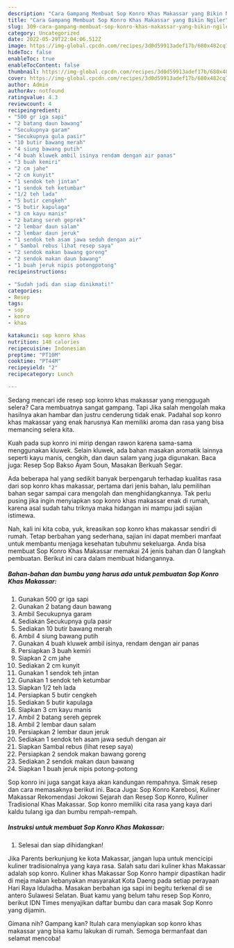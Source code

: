 ```yaml
---
description: "Cara Gampang Membuat Sop Konro Khas Makassar yang Bikin Ngiler"
title: "Cara Gampang Membuat Sop Konro Khas Makassar yang Bikin Ngiler"
slug: 309-cara-gampang-membuat-sop-konro-khas-makassar-yang-bikin-ngiler
category: Uncategorized
date: 2022-05-29T22:04:06.512Z
image: https://img-global.cpcdn.com/recipes/3d0d59913adef17b/680x482cq70/sop-konro-khas-makassar-foto-resep-utama.jpg
hideToc: false
enableToc: true
enableTocContent: false
thumbnail: https://img-global.cpcdn.com/recipes/3d0d59913adef17b/680x482cq70/sop-konro-khas-makassar-foto-resep-utama.jpg
cover: https://img-global.cpcdn.com/recipes/3d0d59913adef17b/680x482cq70/sop-konro-khas-makassar-foto-resep-utama.jpg
author: Admin
authorAv: notfound
ratingvalue: 4.3
reviewcount: 4
recipeingredient:
- "500 gr iga sapi"
- "2 batang daun bawang"
- "Secukupnya garam"
- "Secukupnya gula pasir"
- "10 butir bawang merah"
- "4 siung bawang putih"
- "4 buah kluwek ambil isinya rendam dengan air panas"
- "3 buah kemiri"
- "2 cm jahe"
- "2 cm kunyit"
- "1 sendok teh jintan"
- "1 sendok teh ketumbar"
- "1/2 teh lada"
- "5 butir cengkeh"
- "5 butir kapulaga"
- "3 cm kayu manis"
- "2 batang sereh geprek"
- "2 lembar daun salam"
- "2 lembar daun jeruk"
- "1 sendok teh asam jawa seduh dengan air"
- " Sambal rebus lihat resep saya"
- "2 sendok makan bawang goreng"
- "2 sendok makan daun bawang"
- "1 buah jeruk nipis potongpotong"
recipeinstructions:

- "Sudah jadi dan siap dinikmati!"
categories:
- Resep
tags:
- sop
- konro
- khas

katakunci: sop konro khas 
nutrition: 148 calories
recipecuisine: Indonesian
preptime: "PT10M"
cooktime: "PT44M"
recipeyield: "2"
recipecategory: Lunch

---
```



Sedang mencari ide resep sop konro khas makassar yang menggugah selera? Cara membuatnya sangat gampang. Tapi Jika salah mengolah maka hasilnya akan hambar dan justru cenderung tidak enak. Padahal sop konro khas makassar yang enak harusnya Kan memiliki aroma dan rasa yang bisa memancing selera kita.


Kuah pada sup konro ini mirip dengan rawon karena sama-sama menggunakan kluwek. Selain kluwek, ada bahan masakan aromatik lainnya seperti kayu manis, cengkih, dan daun salam yang juga digunakan. Baca juga: Resep Sop Bakso Ayam Soun, Masakan Berkuah Segar.

Ada beberapa hal yang sedikit banyak berpengaruh terhadap kualitas rasa dari sop konro khas makassar, pertama dari jenis bahan, lalu pemilihan bahan segar sampai cara mengolah dan menghidangkannya. Tak perlu pusing jika ingin menyiapkan sop konro khas makassar enak di rumah, karena asal sudah tahu triknya maka hidangan ini mampu jadi sajian istimewa.


Nah, kali ini kita coba, yuk, kreasikan sop konro khas makassar sendiri di rumah. Tetap berbahan yang sederhana, sajian ini dapat memberi manfaat untuk membantu menjaga kesehatan tubuhmu sekeluarga. Anda bisa membuat Sop Konro Khas Makassar memakai 24 jenis bahan dan 0 langkah pembuatan. Berikut ini cara dalam membuat hidangannya.

<!--inarticleads1-->

##### Bahan-bahan dan bumbu yang harus ada untuk pembuatan Sop Konro Khas Makassar:

1. Gunakan 500 gr iga sapi
1. Gunakan 2 batang daun bawang
1. Ambil Secukupnya garam
1. Sediakan Secukupnya gula pasir
1. Sediakan 10 butir bawang merah
1. Ambil 4 siung bawang putih
1. Gunakan 4 buah kluwek ambil isinya, rendam dengan air panas
1. Persiapkan 3 buah kemiri
1. Siapkan 2 cm jahe
1. Sediakan 2 cm kunyit
1. Gunakan 1 sendok teh jintan
1. Gunakan 1 sendok teh ketumbar
1. Siapkan 1/2 teh lada
1. Persiapkan 5 butir cengkeh
1. Sediakan 5 butir kapulaga
1. Siapkan 3 cm kayu manis
1. Ambil 2 batang sereh geprek
1. Ambil 2 lembar daun salam
1. Persiapkan 2 lembar daun jeruk
1. Sediakan 1 sendok teh asam jawa seduh dengan air
1. Siapkan  Sambal rebus (lihat resep saya)
1. Persiapkan 2 sendok makan bawang goreng
1. Sediakan 2 sendok makan daun bawang
1. Siapkan 1 buah jeruk nipis potong-potong


Sop konro ini juga sangat kaya akan kandungan rempahnya. Simak resep dan cara memasaknya berikut ini. Baca Juga: Sop Konro Karebosi, Kuliner Makassar Rekomendasi Jokowi Sejarah dan Resep Sop Konro, Kuliner Tradisional Khas Makassar. Sop konro memiliki cita rasa yang kaya dari kaldu tulang iga dan bumbu rempah-rempah. 

<!--inarticleads2-->

##### Instruksi untuk membuat Sop Konro Khas Makassar:


1. Selesai dan siap dihidangkan!

Jika Parents berkunjung ke kota Makassar, jangan lupa untuk mencicipi kuliner tradisionalnya yang kaya rasa. Salah satu dari kuliner khas Makassar adalah sop konro. Kuliner khas Makassar Sop Konro hampir dipastikan hadir di meja makan kebanyakan masyarakat Kota Daeng pada setiap perayaan Hari Raya Iduladha. Masakan berbahan iga sapi ini begitu terkenal di se antero Sulawesi Selatan. Buat kamu yang belum tahu resep Sop Konro, berikut IDN Times menyajikan daftar bumbu dan cara masak Sop Konro yang dijamin. 

Gimana nih? Gampang kan? Itulah cara menyiapkan sop konro khas makassar yang bisa kamu lakukan di rumah. Semoga bermanfaat dan selamat mencoba!
